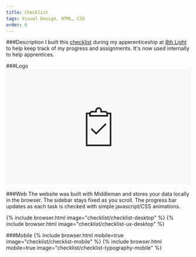 ```yaml
---
title: Checklist
tags: Visual Design, HTML, CSS
order: 6
---
```


###Description
I built this [checklist](http://apprenticeship-checklist.herokuapp.com/) during my apperenticeship at [8th Light](http://www.8thlight.com) to help keep track of my progress and assignments. It's now used internally to help apprentices.

###Logo
![Checklist Logo](/assets/images/work/checklist/checklist-logo.svg)

###Web
The website was built with Middleman and stores your data locally in the browser. The sidebar stays fixed as you scroll. The progress bar updates as each task is checked with simple javascript/CSS animations.

{% include browser.html image="checklist/checklist-desktop" %}
{% include browser.html image="checklist/checklist-ux-desktop" %}

###Mobile
{% include browser.html mobile=true image="checklist/checklist-mobile" %}
{% include browser.html mobile=true image="checklist/checklist-typography-mobile" %}
